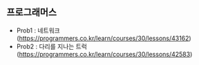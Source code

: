 ## 프로그래머스
- Prob1 : 네트워크(https://programmers.co.kr/learn/courses/30/lessons/43162)
- Prob2 : 다리를 지나는 트럭(https://programmers.co.kr/learn/courses/30/lessons/42583)
